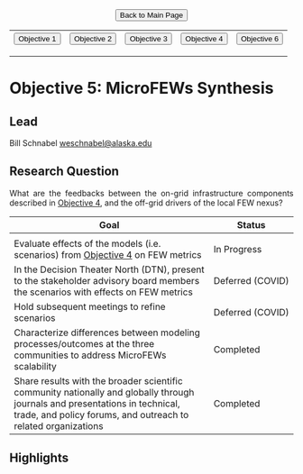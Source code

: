 <form action="https://mjc55.github.io/MicroFEWs_Legacy/" align="center" style="bold">
<input type="submit" value="Back to Main Page" />
</form>


<p align="center" text-align="center"><table style="border-collapse: collapse; border: none;">
  <tr width="100%" style="border: none;">
    <th style="border: none;"> <form action="https://mjc55.github.io/MicroFEWs_Legacy/Objectives/Objective_1" align="left"><input type="submit" value="Objective 1" /></form> </th>
    <th style="border: none;"> <form action="https://mjc55.github.io/MicroFEWs_Legacy/Objectives/Objective_2" align="center"><input type="submit" value="Objective 2" /></form>  </th>
    <th style="border: none;"> <form action="https://mjc55.github.io/MicroFEWs_Legacy/Objectives/Objective_3" align="left"><input type="submit" value="Objective 3" /></form> </th>
    <th style="border: none;"> <form action="https://mjc55.github.io/MicroFEWs_Legacy/Objectives/Objective_4" align="left"><input type="submit" value="Objective 4" /></form> </th>
    <th style="border: none;"> <form action="https://mjc55.github.io/MicroFEWs_Legacy/Objectives/Objective_6" align="left"><input type="submit" value="Objective 6" /></form> </th>
  </tr>
</table></p>



# Objective 5: MicroFEWs Synthesis

## Lead
Bill Schnabel
weschnabel@alaska.edu

## Research Question
<div style="text-align: justify"> 
What are the feedbacks between the on-grid infrastructure components described in <a href="https://mjc55.github.io/MicroFEWs_Legacy/Objectives/Objective_4">Objective 4</a>, and the off-grid drivers of the local FEW nexus?
</div>
 


| Goal | Status |
| ---  | ---  |
|  <img width=700/>  |  <img width=100/>  |
| Evaluate effects of the models (i.e. scenarios) from <a href="https://mjc55.github.io/MicroFEWs_Legacy/Objectives/Objective_4">Objective 4</a> on FEW metrics	| In&nbsp;Progress |
| In the Decision Theater North (DTN), present to the stakeholder advisory board members the scenarios with effects on FEW metrics	| Deferred&nbsp;(COVID) |
| Hold subsequent meetings to refine scenarios	| Deferred (COVID) |
| Characterize differences between modeling processes/outcomes at the three communities to address MicroFEWs scalability	| Completed |
| Share results with the broader scientific community nationally and globally through journals and presentations in technical, trade, and policy forums, and outreach to related organizations	| Completed |

## Highlights
 
<div style="text-align: justify"> 
</div>
